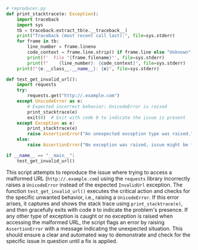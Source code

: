 ```python
# reproducer.py
def print_stacktrace(e: Exception):
    import traceback
    import sys
    tb = traceback.extract_tb(e.__traceback__)
    print("Traceback (most recent call last):", file=sys.stderr)
    for frame in tb:
        line_number = frame.lineno
        code_context = frame.line.strip() if frame.line else "Unknown"
        print(f'  File "{frame.filename}"', file=sys.stderr)
        print(f"    {line_number}: {code_context}", file=sys.stderr)
    print(f"{e.__class__.__name__}: {e}", file=sys.stderr)

def test_get_invalid_url():
    import requests
    try:
        requests.get("http://.example.com")
    except UnicodeError as e:
        # Expected incorrect behavior: UnicodeError is raised
        print_stacktrace(e)
        exit(0)  # Exit with code 0 to indicate the issue is present
    except Exception as e:
        print_stacktrace(e)
        raise AssertionError("An unexpected exception type was raised.")
    else:
        raise AssertionError("No exception was raised, issue might be fixed.")

if __name__ == "__main__":
    test_get_invalid_url()
```

This script attempts to reproduce the issue where trying to access a malformed URL (`http://.example.com`) using the `requests` library incorrectly raises a `UnicodeError` instead of the expected `InvalidUrl` exception. The function `test_get_invalid_url()` executes the critical action and checks for the specific unwanted behavior, i.e., raising a `UnicodeError`. If this error arises, it captures and shows the stack trace using `print_stacktrace(e)`, and then gracefully exits with code `0` to indicate the problem's presence. If any other type of exception is caught or no exception is raised when accessing the malformed URL, the script flags an error by raising `AssertionError` with a message indicating the unexpected situation. This should ensure a clear and automated way to demonstrate and check for the specific issue in question until a fix is applied.